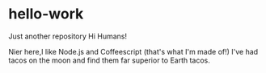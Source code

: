 # hello-work
Just another repository
Hi Humans!

Nier here,I like Node.js and Coffeescript (that's what I'm made of!)
I've had tacos on the moon and find them far superior to Earth tacos.
